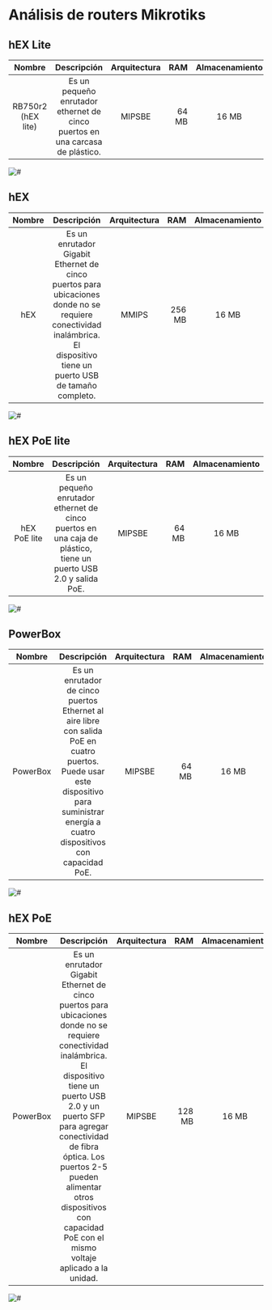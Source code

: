 # Análisis de routers Mikrotiks

## hEX Lite
| Nombre | Descripción | Arquitectura | RAM | Almacenamiento | Precio |
|:--------:| :-------------:|:--------:| -------------:|:--------:| -------------:|
| RB750r2 (hEX lite) | Es un pequeño enrutador ethernet de cinco puertos en una carcasa de plástico. | MIPSBE | 64 MB | 16 MB | $ 39.95 |

![#](https://img.routerboard.com/mimg/1041_m.png)

##  hEX
| Nombre | Descripción | Arquitectura | RAM | Almacenamiento | Precio |
|:--------:| :-------------:|:--------:| -------------:|:--------:| -------------:|
| hEX | Es un enrutador Gigabit Ethernet de cinco puertos para ubicaciones donde no se requiere conectividad inalámbrica. El dispositivo tiene un puerto USB de tamaño completo. | MMIPS | 256 MB | 16 MB | $ 59.95 |

![#](https://img.routerboard.com/mimg/1405_m.png)

##  hEX PoE lite
| Nombre | Descripción | Arquitectura | RAM | Almacenamiento | Precio |
|:--------:| :-------------:|:--------:| -------------:|:--------:| -------------:|
| hEX PoE lite | Es un pequeño enrutador ethernet de cinco puertos en una caja de plástico, tiene un puerto USB 2.0 y salida PoE. | MIPSBE | 64 MB | 16 MB | $ 59.95 |

![#](https://img.routerboard.com/mimg/1412_m.png)

##  PowerBox
| Nombre | Descripción | Arquitectura | RAM | Almacenamiento | Precio |
|:--------:| :-------------:|:--------:| -------------:|:--------:| -------------:|
| PowerBox | Es un enrutador de cinco puertos Ethernet al aire libre con salida PoE en cuatro puertos. Puede usar este dispositivo para suministrar energía a cuatro dispositivos con capacidad PoE. | MIPSBE | 64 MB | 16 MB | $ 69.00 |

![#](https://img.routerboard.com/mimg/1004_m.png)

##  hEX  PoE
| Nombre | Descripción | Arquitectura | RAM | Almacenamiento | Precio |
|:--------:| :-------------:|:--------:| -------------:|:--------:| -------------:|
| PowerBox | Es un enrutador Gigabit Ethernet de cinco puertos para ubicaciones donde no se requiere conectividad inalámbrica. El dispositivo tiene un puerto USB 2.0 y un puerto SFP para agregar conectividad de fibra óptica. Los puertos 2-5 pueden alimentar otros dispositivos con capacidad PoE con el mismo voltaje aplicado a la unidad. | MIPSBE | 128 MB | 16 MB | $ 79.00 |

![#](https://img.routerboard.com/mimg/1220_m.png)


